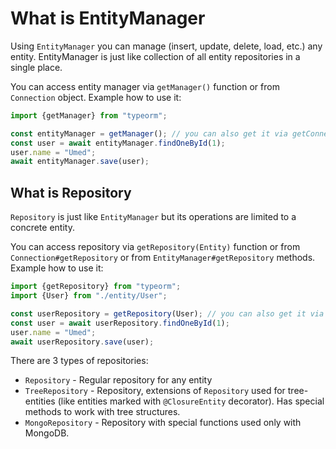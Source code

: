 # What is EntityManager

Using `EntityManager` you can manage (insert, update, delete, load, etc.) any entity. 
EntityManager is just like collection of all entity repositories in a single place.
 
You can access entity manager via `getManager()` function or from `Connection` object.
Example how to use it:
 
```typescript
import {getManager} from "typeorm";

const entityManager = getManager(); // you can also get it via getConnection().manager
const user = await entityManager.findOneById(1);
user.name = "Umed";
await entityManager.save(user);
```

## What is Repository

`Repository` is just like `EntityManager` but its operations are limited to a concrete entity.

You can access repository via `getRepository(Entity)` function 
or from `Connection#getRepository` or from `EntityManager#getRepository` methods.
Example how to use it:
 
```typescript
import {getRepository} from "typeorm";
import {User} from "./entity/User";

const userRepository = getRepository(User); // you can also get it via getConnection().getRepository() or getManager().getRepository()
const user = await userRepository.findOneById(1);
user.name = "Umed";
await userRepository.save(user);
```

There are 3 types of repositories:
* `Repository` - Regular repository for any entity
* `TreeRepository` - Repository, extensions of `Repository` used for tree-entities 
(like entities marked with `@ClosureEntity` decorator). 
Has special methods to work with tree structures.
* `MongoRepository` - Repository with special functions used only with MongoDB.
